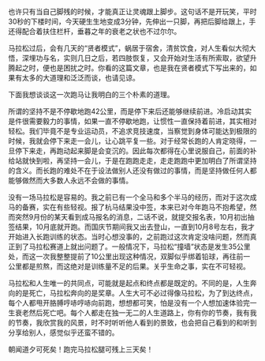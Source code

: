 
也许只有当自己脚残的时候，才能真正让灵魂跟上脚步。这句话不是开玩笑，平时30秒的下楼时间，今天硬生生地变成3分钟，先伸出一只脚，再把后脚给跟上，手还得配合着扶住栏杆，垂暮之年的衰老之状也不过尔尔。


马拉松过后，会有几天的“贤者模式”，蜗居于宿舍，清贫饮食，对人生看似大彻大悟，深埋功与名，实则几日之后，若四肢恢复，又会开始对生活有所索取，欲望升腾起之时，便也是困扰之时。你看的这篇文章，也是我在贤者模式下写出来的，如果有太多的大道理和泛泛而谈，也请见谅。


下面我想谈谈这一次跑马让我明白的三个朴素的道理。


所谓的坚持不是不停歇地跑42公里，而是停下来后还能够继续前进。冷启动其实是件很需要毅力的事情，如果一直不停歇地跑，让惯性一直保持着前进，其实相对轻松。我们毕竟不是专业运动员，不追求竞技速度，当察觉到身体可能达到极限的时候，我就会停下来走一会儿，让心跳平复一些。对于经常长跑的人肯定晓得，一旦停下来走，再跑动起来脚是会变沉的。因此每次都得在心里说服自己，前面的补给站就快到啦，再坚持一会儿，于是在跑跑走走，走走跑跑中更加明白了所谓坚持的含义。而长跑的难处不在于设法做别人还没有做过的事情，而是坚持做任何人都能够做然而大多数人永远不会做的事情。

没有一场马拉松是容易的。我之前已有一个全马和多个半马的经历，而对于这次成马的备赛，实在有些轻视。报了杭马结果没中签，本来已对今年跑马不抱希望，然而突然9月份的某天看到成马报名的消息，二话不说，就提交报名表，10月初出抽签结果，10月底就开跑。而国庆节期间我又出去登山，一直到10月8号左右，我才开始进入长跑训练的状态。当时心想没事的，之前跑过这次肯定没啥问题，然而真正到了马拉松赛道上就出问题了。一般情况下，马拉松“撞墙”状态是发生35公里处，而这一次我整整提前了10公里出现这种情况，双脚似乎绑着铅球，再往前一公里都是煎熬，而这绝对是训练量不足的后果。关乎生命之事，实在不可轻视。

马拉松和人生唯一的共同点，可能就是起点和终点都是既定的。不同的是，人生奔向的是死亡，马拉松奔向的是奖章。人生大可不必过得像马拉松，为了到达终点，每个人都甩开胳膊哼哧哼哧向前跑，想想都可笑，怕是没有一个人想加速体验完一生衰老然后死亡吧。每个人都走在独一无二的人生道路上，你有你的节奏，我有我的节奏，我欣赏我的风景，时不时听听他人看到的景致，也会把自己看到的和听到分享给别人，感觉似乎还蛮不错的。

朝闻道夕可死矣！跑完马拉松腿可残上三天矣！
